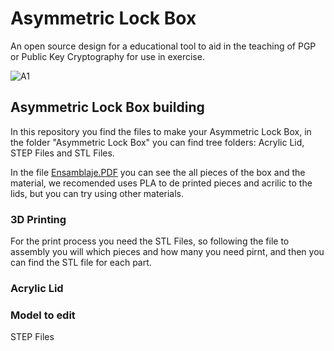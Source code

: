 # Asymmetric Lock Box
An open source design for a educational tool to aid in the teaching of PGP or Public Key Cryptography for use in exercise.

![A1](https://user-images.githubusercontent.com/92321214/156805377-2696dc2c-dd70-4861-80b7-ccee18c7fb6e.PNG)

## Asymmetric Lock Box building
In this repository you find the files to make your Asymmetric Lock Box, in the folder "Asymmetric Lock Box" you can find tree folders: Acrylic Lid, STEP Files and STL Files.

In the file [Ensamblaje.PDF](https://github.com/VEinteligente/asymentric-lock-box/blob/main/Asymmetric%20Lock%20Box/Ensamblaje.PDF) you can see the all pieces of the box and the material, we recomended uses PLA to de printed pieces and acrilic to the lids, but you can try using other materials.

### 3D Printing
For the print process you need the STL Files, so following the file to assembly you will which pieces and how many you need pirnt, and then you can find the STL file for each part.

### Acrylic Lid

### Model to edit
STEP Files
